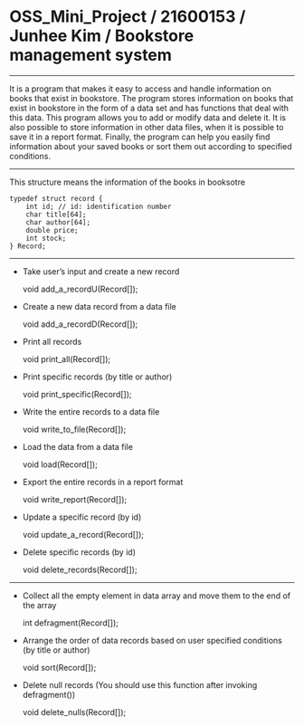 # OSS_Mini_Project / 21600153 / Junhee Kim / Bookstore management system

***

It is a program that makes it easy to access and handle information on books that exist in bookstore.
The program stores information on books that exist in bookstore in the form of a data set and has functions that deal with this data.
This program allows you to add or modify data and delete it.
It is also possible to store information in other data files, when it is possible to save it in a report format.
Finally, the program can help you easily find information about your saved books or sort them out according to specified conditions.
 
***
 
This structure means the information of the books in booksotre 

	typedef struct record {
		int id; // id: identification number   
  		char title[64];   
  		char author[64];   
  		double price;   
  		int stock;   
	} Record;

***

* Take user’s input and create a new record   

	void add_a_recordU(Record[]);

* Create a new data record from a data file   

	void add_a_recordD(Record[]);

* Print all records   

	void print_all(Record[]);

* Print specific records (by title or author)   

	void print_specific(Record[]);

* Write the entire records to a data file   

	void write_to_file(Record[]);

* Load the data from a data file   

	void load(Record[]);

* Export the entire records in a report format   

	void write_report(Record[]);

* Update a specific record (by id)   

	void update_a_record(Record[]);

* Delete specific records (by id)   

	void delete_records(Record[]);
	
***

* Collect all the empty element in data array and move them to the end of the array   

	int defragment(Record[]);

* Arrange the order of data records based on user specified conditions (by title or author)   

	void sort(Record[]);

* Delete null records (You should use this function after invoking defragment())   

	void delete_nulls(Record[]);
